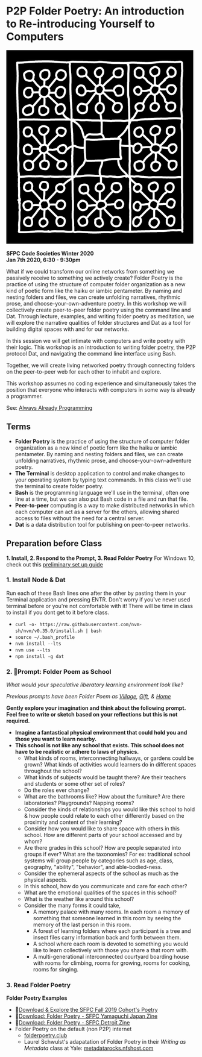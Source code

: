# P2P Folder Poetry: An introduction to Re-introducing Yourself to Computers

![](https://github.com/melaniehoff/Peer-to-Peer-Folder-Poetry/blob/master/folder-laser-black-wide.png)

**SFPC Code Societies Winter 2020**<br>
**Jan 7th 2020, 6:30 - 9:30pm**

What if we could transform our online networks from something we passively receive to something we actively create? Folder Poetry is the practice of using the structure of computer folder organization as a new kind of poetic form like the haiku or iambic pentameter. By naming and nesting folders and files, we can create unfolding narratives, rhythmic prose, and choose-your-own-adventure poetry. In this workshop we will collectively create peer-to-peer folder poetry using the command line and Dat. Through lecture, examples, and writing folder poetry as meditation, we will explore the narrative qualities of folder structures and Dat as a tool for building digital spaces with and for our networks.

In this session we will get intimate with computers and write poetry with their logic. This workshop is an introduction to writing folder poetry, the P2P protocol Dat, and navigating the command line interface using Bash.

Together, we will create living networked poetry through connecting folders on the peer-to-peer web for each other to inhabit and explore.

This workshop assumes no coding experience and simultaneously takes the position that everyone who interacts with computers in some way is already a programmer.

See: [Always Already Programming](https://github.com/melaniehoff/Peer-to-Peer-Folder-Poetry#always-already-programming)


## Terms 
- **Folder Poetry** is the practice of using the structure of computer folder organization as a new kind of poetic form like the haiku or iambic pentameter. By naming and nesting folders and files, we can create unfolding narratives, rhythmic prose, and choose-your-own-adventure poetry.
- **The Terminal** is desktop application to control and make changes to your operating system by typing text commands. In this class we'll use the terminal to create folder poetry.
- **Bash** is the programming language we'll use in the terminal, often one line at a time, but we can also put Bash code in a file and run that file.
- **Peer-to-peer** computing is a way to make distributed networks in which each computer can act as a server for the others, allowing shared access to files without the need for a central server.
- **Dat** is a data distribution tool for publishing on peer-to-peer networks.

## Preparation before Class 
**1. Install, 2. Respond to the Prompt, 3. Read Folder Poetry**
For Windows 10, check out this [preliminary set up guide](https://gist.github.com/solon/4e254be6e0d2e73ef8624470fc9ca852#file-folder-poetry-setup-md)

### 1. Install Node & Dat
Run each of these Bash lines one after the other by pasting them in your Terminal application and pressing ENTR. Don't worry if you've never used terminal before or you're not comfortable with it! There will be time in class to install if you dont get to it before class. 

- `curl -o- https://raw.githubusercontent.com/nvm-sh/nvm/v0.35.0/install.sh | bash`
- `source ~/.bash_profile`
- `nvm install --lts`
- `nvm use --lts`
- `npm install -g dat`


### 2. 🔮Prompt: Folder Poem as School
_What would your speculative liberatory learning environment look like?_

_Previous prompts have been Folder Poem as [Village](https://gist.github.com/melaniehoff/7cda150870c869c1990a744dddbd286f#folder-poetry-prompt--a-village-you-want-to-live-in), [Gift](https://gist.github.com/melaniehoff/96bffd279b0ea66f61291e231283aab5#folder-poetry-prompt), & [Home](https://github.com/melaniehoff/Peer-to-Peer-Folder-Poetry/blob/master/sfpc-fall-2019.md#2-prompt-folder-poem-as-home)_

**Gently explore your imagination and think about the following prompt. Feel free to write or sketch based on your reflections but this is not required.**

- **Imagine a fantastical physical environment that could hold you and those you want to learn nearby.**
- **This school is not like any school that exists. This school does not have to be realistic or adhere to laws of physics.**
    - What kinds of rooms, interconnecting hallways, or gardens could be grown? What kinds of activities would learners do in different spaces throughout the school?
    - What kinds of subjects would be taught there? Are their teachers and students or some other set of roles?
    - Do the roles ever change?
    - What are the bathrooms like? How about the furniture? Are there laboratories? Playgrounds? Napping rooms?
    - Consider the kinds of relationships you would like this school to hold & how people could relate to each other differently based on the proximity and content of their learning?
    - Consider how you would like to share space with others in this school. How are different parts of your school accessed and by whom?
    - Are there grades in this school? How are people separated into groups if ever? What are the taxonomies? For ex: traditional school systems will group people by categories such as age, class, geography, "ability", "behavior", and able-bodied-ness. 
    - Consider the ephemeral aspects of the school as much as the physical aspects.
    - In this school, how do you communicate and care for each other?
    - What are the emotional qualities of the spaces in this school?
    - What is the weather like around this school?
    - Consider the many forms it could take,
        - A memory palace with many rooms. In each room a memory of something that someone learned in this room by seeing the memory of the last person in this room.
        - A forest of learning folders where each participant is a tree and insect files carry information back and forth between them.
        - A school where each room is devoted to something you would like to learn collectively with those you share a that room with.
        - A multi-generational interconnected courtyard boarding house with rooms for climbing, rooms for growing, rooms for cooking, rooms for singing.

### 3. Read Folder Poetry
**Folder Poetry Examples**
- 🔗[Download & Explore the SFPC Fall 2019 Cohort's Poetry]()
- 📒[Download: Folder Poetry - SFPC Yamaguchi Japan Zine](https://melanie-hoff.com/folder-poetry/sfpc-ycam/zine-pdfs-ycam-folder-poetry.zip)<br>
- 📒[Download: Folder Poetry - SFPC Detroit Zine](https://melanie-hoff.com/folder-poetry/sfpc-detroit/detroit-zine-reader.pdf.zip)<br>
- Folder Poetry on the default (non P2P) internet
    - [folderpoetry.club](folderpoetry.club)
    - Laurel Schwulst's adapatation of Folder Poetry in their _Writing as Metadata_ class at Yale: [metadatarocks.nfshost.com](metadatarocks.nfshost.com)

